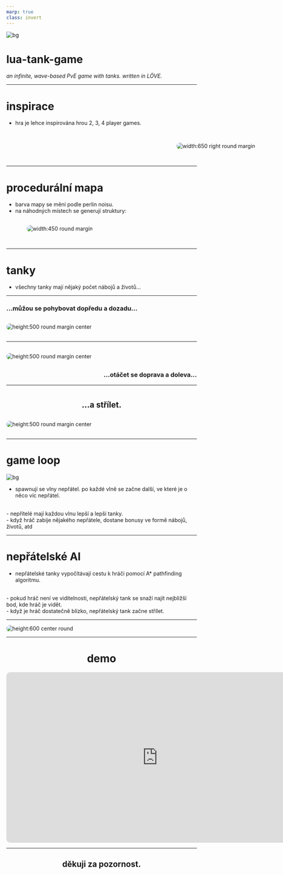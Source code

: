 ```yaml
---
marp: true
class: invert
---
```


<style>
img[alt~="round"] {
  border-radius: 10px;
}
</style>

<style>
img[alt~="margin"] {
  margin: 30px 30px 30px 30px;
}
</style>

<style>
img[alt~="center"] {
  display: block;
  margin-left: auto;
  margin-right: auto;
}
</style>

![bg](assets/Background1.png)
# lua-tank-game
*an infinite, wave-based PvE game with tanks. written in LÖVE.*

---

# inspirace
- hra je lehce inspirována hrou 2, 3, 4 player games.

<style>
img[alt~="right"] {
  position: relative;
  left: 420px;
  bottom: 0px;
}
</style>

![width:650 right round margin](assets/234_thumbnail1.png)

---

# procedurální mapa

- barva mapy se mění podle perlin noisu.
- na náhodných místech se generují struktury:
![width:450 round margin](assets/structures.png)

---

# tanky

- všechny tanky mají nějaký počet nábojů a životů...

---

### ...můžou se pohybovat dopředu a dozadu...

![height:500 round margin center](assets/structures.png)

---

![height:500 round margin center](assets/structures.png)

<h3 style="text-align: right">...otáčet se doprava a doleva...</h3>

---

# <h2 style="text-align: center">...a střílet.</h2>

![height:500 round margin center](assets/structures.png)

---

# game loop

![bg](assets/game_loop_bg.png)

- spawnují se vlny nepřátel. po každé vlně se začne další, ve které je o něco víc nepřátel.
<br>
- nepřítelé mají každou vlnu lepší a lepší tanky.
<br>
- když hráč zabije nějakého nepřátele, dostane bonusy ve formě nábojů, životů, atd

---

# nepřátelské AI

- nepřátelské tanky vypočítávají cestu k hráči pomocí A* pathfinding algoritmu.
<br>
- pokud hráč není ve viditelnosti, nepřátelský tank se snaží najít nejbližší bod, kde hráč je vidět.
<br>
- když je hráč dostatečně blízko, nepřátelský tank začne střílet.

---

![height:600 center round](assets/astar1.png)

---

<h1 style="text-align: center">demo</h1>

<iframe style="border-radius: 10px; border: none; width: 800px; height: 450px; display: block; margin-left: auto; margin-right: auto" src="http://localhost:8081/video_feed">

</iframe>

---

<h2 style="text-align: center; text-shadow: 0px 0px 1px white;">děkuji za pozornost.</h2>
